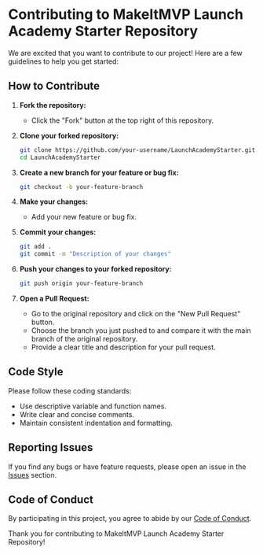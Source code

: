 # Contributing to MakeItMVP Launch Academy Starter Repository

We are excited that you want to contribute to our project! Here are a few guidelines to help you get started:

## How to Contribute

1. **Fork the repository:**

    - Click the "Fork" button at the top right of this repository.

2. **Clone your forked repository:**

    ```bash
    git clone https://github.com/your-username/LaunchAcademyStarter.git
    cd LaunchAcademyStarter
    ```

3. **Create a new branch for your feature or bug fix:**

    ```bash
    git checkout -b your-feature-branch
    ```

4. **Make your changes:**

    - Add your new feature or bug fix.

5. **Commit your changes:**

    ```bash
    git add .
    git commit -m "Description of your changes"
    ```

6. **Push your changes to your forked repository:**

    ```bash
    git push origin your-feature-branch
    ```

7. **Open a Pull Request:**

    - Go to the original repository and click on the "New Pull Request" button.
    - Choose the branch you just pushed to and compare it with the main branch of the original repository.
    - Provide a clear title and description for your pull request.

## Code Style

Please follow these coding standards:

- Use descriptive variable and function names.
- Write clear and concise comments.
- Maintain consistent indentation and formatting.

## Reporting Issues

If you find any bugs or have feature requests, please open an issue in the [Issues](https://github.com/MakeItMVPadmin/P4_Skill_Exchange/issues) section.

## Code of Conduct

By participating in this project, you agree to abide by our [Code of Conduct](CODE_OF_CONDUCT.md).

Thank you for contributing to MakeItMVP Launch Academy Starter Repository!